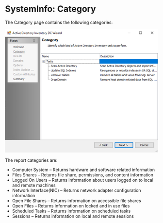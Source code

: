 # SystemInfo: Category

The Category page contains the following categories:

![System Info Data Collector Wizard Category page](/static/img/product_docs/accessanalyzer/accessanalyzer/enterpriseauditor/admin/datacollector/adinventory/category.png)

The report categories are:

- Computer System – Returns hardware and software related information
- Files Shares – Returns file share, permissions, and content information
- Logged On Users – Returns information about users logged on to local and remote machines
- Network Interface(NIC) – Returns network adapter configuration information
- Open File Shares – Returns information on accessible file shares
- Open Files – Returns information on locked and in use files
- Scheduled Tasks – Returns information on scheduled tasks
- Sessions – Returns information on local and remote sessions
